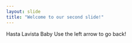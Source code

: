```yaml
---
layout: slide
title: "Welcome to our second slide!"
---
```

Hasta Lavista Baby
Use the left arrow to go back!
